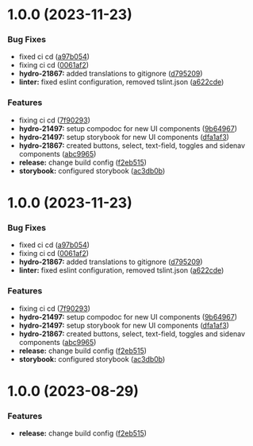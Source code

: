# 1.0.0 (2023-11-23)


### Bug Fixes

* fixed ci cd ([a97b054](https://github.com/rkhomchenko/ui-kit/commit/a97b054e1d6e273c67aaf3c948cf2036e35c80bc))
* fixing ci cd ([0061af2](https://github.com/rkhomchenko/ui-kit/commit/0061af2a585793a1db0631ad4ac6fa6b9f758749))
* **hydro-21867:** added translations to gitignore ([d795209](https://github.com/rkhomchenko/ui-kit/commit/d7952092ecec5e7c00fac76c894247dc5b73e32c))
* **linter:** fixed eslint configuration, removed tslint.json ([a622cde](https://github.com/rkhomchenko/ui-kit/commit/a622cde504bcc51303b617a50edf4e2229037e37))


### Features

* fixing ci cd ([7f90293](https://github.com/rkhomchenko/ui-kit/commit/7f902933650442e006b8cf3c95f477487c848f90))
* **hydro-21497:** setup compodoc for new UI components ([9b64967](https://github.com/rkhomchenko/ui-kit/commit/9b64967f1a9a41eff726c15179e0bb3793d55fe9))
* **hydro-21497:** setup storybook for new UI components ([dfa1af3](https://github.com/rkhomchenko/ui-kit/commit/dfa1af32e396d3d099bdf90be52eacd8bbbd5e27))
* **hydro-21867:** created buttons, select, text-field, toggles and sidenav components ([abc9965](https://github.com/rkhomchenko/ui-kit/commit/abc99658667e70d5b80e34124efac903dace60b0))
* **release:** change build config ([f2eb515](https://github.com/rkhomchenko/ui-kit/commit/f2eb515d19cd541f7225fe7e266d5dbea1d0e9b1))
* **storybook:** configured storybook ([ac3db0b](https://github.com/rkhomchenko/ui-kit/commit/ac3db0bf1e09f27bdb975bb158c1897e37e20465))

# 1.0.0 (2023-11-23)


### Bug Fixes

* fixed ci cd ([a97b054](https://github.com/rkhomchenko/ui-kit/commit/a97b054e1d6e273c67aaf3c948cf2036e35c80bc))
* fixing ci cd ([0061af2](https://github.com/rkhomchenko/ui-kit/commit/0061af2a585793a1db0631ad4ac6fa6b9f758749))
* **hydro-21867:** added translations to gitignore ([d795209](https://github.com/rkhomchenko/ui-kit/commit/d7952092ecec5e7c00fac76c894247dc5b73e32c))
* **linter:** fixed eslint configuration, removed tslint.json ([a622cde](https://github.com/rkhomchenko/ui-kit/commit/a622cde504bcc51303b617a50edf4e2229037e37))


### Features

* fixing ci cd ([7f90293](https://github.com/rkhomchenko/ui-kit/commit/7f902933650442e006b8cf3c95f477487c848f90))
* **hydro-21497:** setup compodoc for new UI components ([9b64967](https://github.com/rkhomchenko/ui-kit/commit/9b64967f1a9a41eff726c15179e0bb3793d55fe9))
* **hydro-21497:** setup storybook for new UI components ([dfa1af3](https://github.com/rkhomchenko/ui-kit/commit/dfa1af32e396d3d099bdf90be52eacd8bbbd5e27))
* **hydro-21867:** created buttons, select, text-field, toggles and sidenav components ([abc9965](https://github.com/rkhomchenko/ui-kit/commit/abc99658667e70d5b80e34124efac903dace60b0))
* **release:** change build config ([f2eb515](https://github.com/rkhomchenko/ui-kit/commit/f2eb515d19cd541f7225fe7e266d5dbea1d0e9b1))
* **storybook:** configured storybook ([ac3db0b](https://github.com/rkhomchenko/ui-kit/commit/ac3db0bf1e09f27bdb975bb158c1897e37e20465))

# 1.0.0 (2023-08-29)

### Features

- **release:** change build config ([f2eb515](https://github.com/Q9Elements/ui-kit/commit/f2eb515d19cd541f7225fe7e266d5dbea1d0e9b1))
